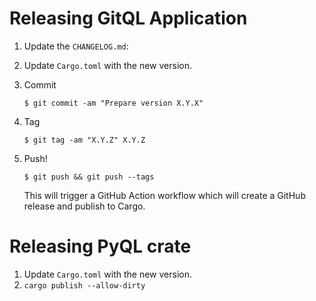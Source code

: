 # Releasing GitQL Application

1. Update the `CHANGELOG.md`:
2. Update `Cargo.toml` with the new version.


3. Commit

   ```
   $ git commit -am "Prepare version X.Y.X"
   ```

4. Tag

   ```
   $ git tag -am "X.Y.Z" X.Y.Z
   ```

5. Push!

   ```
   $ git push && git push --tags
   ```

   This will trigger a GitHub Action workflow which will create a GitHub release and
   publish to Cargo.

# Releasing PyQL crate

  1. Update `Cargo.toml` with the new version.
  2. `cargo publish --allow-dirty`